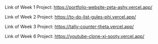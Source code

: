 Link of Week 1 Project:
https://portfolio-website-zeta-ashy.vercel.app/

Link of Week 2 Project: https://to-do-list-gules-phi.vercel.app/

Link of Week 3 Project: https://tally-counter-theta.vercel.app/

Link of Week 6 Project: https://youtube-clone-xi-sooty.vercel.app/

